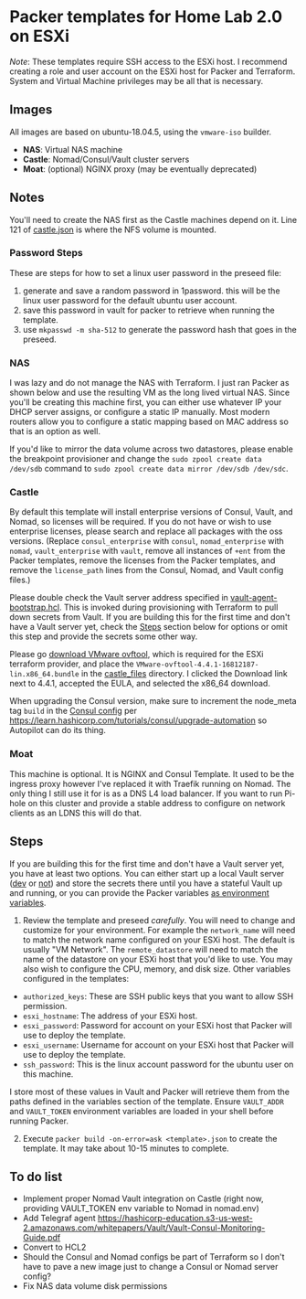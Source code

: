 # Packer templates for Home Lab 2.0 on ESXi

*Note*: These templates require SSH access to the ESXi host. I recommend creating a role and user account on the ESXi host for Packer and Terraform. System and Virtual Machine privileges may be all that is necessary.

## Images
All images are based on ubuntu-18.04.5, using the `vmware-iso` builder.

* **NAS**: Virtual NAS machine
* **Castle**: Nomad/Consul/Vault cluster servers
* **Moat**: (optional) NGINX proxy (may be eventually deprecated)

## Notes
You'll need to create the NAS first as the Castle machines depend on it. Line 121 of [castle.json](./castle.json#L121) is where the NFS volume is mounted.

### Password Steps
These are steps for how to set a linux user password in the preseed file:
1. generate and save a random password in 1password. this will be the linux user password for the default ubuntu user account.
2. save this password in vault for packer to retrieve when running the template.
3. use `mkpasswd -m sha-512` to generate the password hash that goes in the preseed.

### NAS
I was lazy and do not manage the NAS with Terraform. I just ran Packer as shown below and use the resulting VM as the long lived virtual NAS. Since you'll be creating this machine first, you can either use whatever IP your DHCP server assigns, or configure a static IP manually. Most modern routers allow you to configure a static mapping based on MAC address so that is an option as well.

If you'd like to mirror the data volume across two datastores, please enable the breakpoint provisioner and change the `sudo zpool create data /dev/sdb` command to `sudo zpool create data mirror /dev/sdb /dev/sdc`.

### Castle
By default this template will install enterprise versions of Consul, Vault, and Nomad, so licenses will be required. If you do not have or wish to use enterprise licenses, please search and replace all packages with the oss versions. (Replace `consul_enterprise` with `consul`, `nomad_enterprise` with `nomad`, `vault_enterprise` with `vault`, remove all instances of `+ent` from the Packer templates, remove the licenses from the Packer templates, and remove the `license_path` lines from the Consul, Nomad, and Vault config files.)

Please double check the Vault server address specified in [vault-agent-bootstrap.hcl](./castle_files/vault-agent-bootstrap.hcl). This is invoked during provisioning with Terraform to pull down secrets from Vault. If you are building this for the first time and don't have a Vault server yet, check the [Steps](#steps) section below for options or omit this step and provide the secrets some other way. 

Please go [download VMware ovftool](https://code.vmware.com/web/tool/4.4.0/ovf), which is required for the ESXi terraform provider, and place the `VMware-ovftool-4.4.1-16812187-lin.x86_64.bundle` in the [castle_files](./castle_files) directory. I clicked the Download link next to 4.4.1, accepted the EULA, and selected the x86_64 download.

When upgrading the Consul version, make sure to increment the node_meta tag `build` in the [Consul config](./castle_files/consul.hcl) per https://learn.hashicorp.com/tutorials/consul/upgrade-automation so Autopilot can do its thing.

### Moat
This machine is optional. It is NGINX and Consul Template. It used to be the ingress proxy however I've replaced it with Traefik running on Nomad. The only thing I still use it for is as a DNS L4 load balancer. If you want to run Pi-hole on this cluster and provide a stable address to configure on network clients as an LDNS this will do that. 

## Steps
If you are building this for the first time and don't have a Vault server yet, you have at least two options. You can either start up a local Vault server ([dev](https://learn.hashicorp.com/tutorials/vault/getting-started-dev-server) or [not](https://learn.hashicorp.com/tutorials/vault/getting-started-deploy)) and store the secrets there until you have a stateful Vault up and running, or you can provide the Packer variables [as environment variables](https://www.packer.io/docs/templates/legacy_json_templates/user-variables#environment-variables).

1. Review the template and preseed *carefully*. You will need to change and customize for your environment. For example the `network_name` will need to match the network name configured on your ESXi host. The default is usually "VM Network". The `remote_datastore` will need to match the name of the datastore on your ESXi host that you'd like to use. You may also wish to configure the CPU, memory, and disk size. Other variables configured in the templates:
- `authorized_keys`: These are SSH public keys that you want to allow SSH permission.
- `esxi_hostname`: The address of your ESXi host.
- `esxi_password`: Password for account on your ESXi host that Packer will use to deploy the template.
- `esxi_username`: Username for account on your ESXi host that Packer will use to deploy the template.
- `ssh_password`: This is the linux account password for the ubuntu user on this machine. 

I store most of these values in Vault and Packer will retrieve them from the paths defined in the variables section of the template. Ensure `VAULT_ADDR` and `VAULT_TOKEN` environment variables are loaded in your shell before running Packer.

2. Execute `packer build -on-error=ask <template>.json` to create the template. It may take about 10-15 minutes to complete.

## To do list
* Implement proper Nomad Vault integration on Castle (right now, providing VAULT_TOKEN env variable to Nomad in nomad.env)
* Add Telegraf agent https://hashicorp-education.s3-us-west-2.amazonaws.com/whitepapers/Vault/Vault-Consul-Monitoring-Guide.pdf
* Convert to HCL2
* Should the Consul and Nomad configs be part of Terraform so I don't have to pave a new image just to change a Consul or Nomad server config?
* Fix NAS data volume disk permissions
